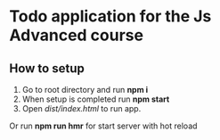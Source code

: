 # Todo application for the Js Advanced course

## How to setup

1. Go to root directory and run **npm i**
2. When setup is completed run **npm start**
3. Open _dist/index.html_  to run app.

Or run **npm run hmr**  for start server with hot reload